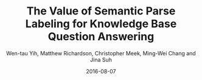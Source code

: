 ---
title: "The Value of Semantic Parse Labeling for Knowledge Base Question Answering"
collection: publications
permalink: /publication/2016-08-07-0058
date: 2016-08-07
author: 'Wen-tau Yih, Matthew Richardson, Christopher Meek, Ming-Wei Chang and Jina Suh'
venue: 'ACL-2016'
---